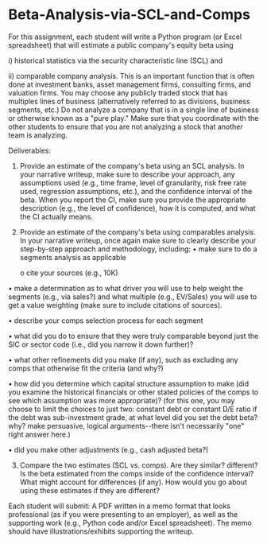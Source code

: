 # Beta-Analysis-via-SCL-and-Comps
For this assignment, each student will write a Python program (or Excel spreadsheet) that will estimate a public company's equity beta using 

i) historical statistics via the security characteristic line (SCL) and 

ii) comparable company analysis.  This is an important function that is often done at investment banks, asset management firms, consulting firms, and valuation firms.
You may choose any publicly traded stock that has multiples lines of business (alternatively referred to as divisions, business segments, etc.)  Do not analyze a company that is in a single line of business or otherwise known as a "pure play."  Make sure that you coordinate with the other students to ensure that you are not analyzing a stock that another team is analyzing.

Deliverables:
1.  Provide an estimate of the company's beta using an SCL analysis.  In your narrative writeup, make sure to describe your approach, any assumptions used (e.g., time frame, level of granularity, risk free rate used,  regression assumptions, etc.), and the confidence interval of the beta.  When you report the CI, make sure you provide the appropriate description (e.g., the level of confidence), how it is computed, and what the CI actually means.
2.  Provide an estimate of the company's beta using comparables analysis.  
In your narrative writeup, once again make sure to clearly describe your step-by-step approach and methodology, including:
  •	make sure to do a segments analysis as applicable
  
    o	cite your sources (e.g., 10K)
  
  •	make a determination as to what driver you will use to help weight the segments (e.g., via sales?) and what multiple (e.g., EV/Sales) you will use to get a value     weighting (make sure to include citations of sources).
  
  •	describe your comps selection process for each segment 
  
  •	what did you do to ensure that they were truly comparable beyond just the SIC or sector code (i.e., did you narrow it down further)?
  
  •	what other refinements did you make (if any), such as excluding any comps that otherwise fit the criteria (and why?)
  
  •	how did you determine which capital structure assumption to make (did you examine the historical financials or other stated policies of the comps to see which assumption was more appropriate)? 
	(for this one, you may choose to limit the choices to just two:  constant debt or constant D/E ratio
   if the debt was sub-investment grade, at what level did you set the debt beta?  why?  make persuasive, logical arguments--there isn't necessarily "one" right answer here.)
    
  •	 did you make other adjustments (e.g., cash adjusted beta?)
  
3.  Compare the two estimates (SCL vs. comps).  Are they similar?  different?  Is the beta estimated from the comps inside of the confidence interval?   What might account for differences (if any).  How would you go about using these estimates if they are different?  

Each student will submit:  A PDF written in a memo format that looks professional (as if you were presenting to an employer), as well as the supporting work (e.g., Python code and/or Excel spreadsheet).  The memo should have illustrations/exhibits supporting the writeup.


